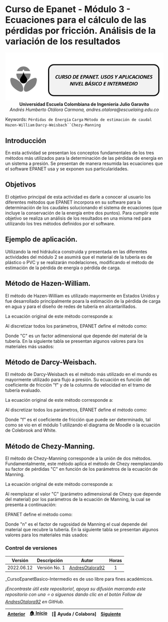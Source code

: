 # Curso de Epanet - Módulo 3 - Ecuaciones para el cálculo de las pérdidas por fricción. Análisis de la variación de los resultados

<div align="center">
  <img src="../../.icons/IconoEpanetV3.png" width="600px">
</div>

<div align="center">
<b> Universidad Escuela Colombiana de Ingeniería Julio Garavito</b>
<br><i>Andrés Humberto Otálora Carmona, andres.otalora@escuelaing.edu.co </i>
</div>

Keywords: `Pérdidas de Energía` `Carga` `Método de estimación de caudal` `Hazen-William` `Darcy-Weisbach``Chezy-Manning`

## Introducción

En esta actividad se presentan los conceptos fundamentales de los tres métodos más utilizados para la determinación de las pérdidas de energía en un sistema a presión. Se presentan de manera resumida las ecuaciones que el software EPANET usa y se exponen sus particularidades.

## Objetivos

El objetivo principal de esta actividad es darle a conocer al usuario los diferentes métodos que EPANET incorpora en su software para la determinación de los caudales solucionando el sistema de ecuaciones (que incluye la conservación de la energía entre dos puntos). Para cumplir este objetivo se realiza un análisis de los resultados en una misma red para utilizando los tres métodos definidos por el software.

## Ejemplo de aplicación.

Utilizando la red hidráulica construida y presentada en las diferentes actividades del módulo 2 se asumirá que el material de la tubería es de plástico o PVC y se realizarán modelaciones, modificando el método de estimación de la pérdida de energía o pérdida de carga.

## Método de Hazen-William.

El método de Hazen-William es utilizado mayormente en Estados Unidos y fue desarrollado principalmente poara la estimación de la pérdida de carga en agua y para el diseño de redes de tubería en alcantarillados.

La ecuación original de este método corresponde a:

Al discretizar todos los parámetros, EPANET define el método como:

Donde "C" es un factor adimensional que depende del material de la tubería. En la siguiente tabla se presentan algunos valores para los materiales más usados:

## Método de Darcy-Weisbach.

El método de Darcy-Weisbach es el método más utilizado en el mundo es mayormente utilizado para flujo a presión. Su ecuación es función del coeficiente de fricción "f" y de la columna de velocidad en el tramo de tubería evaluado.

La ecuación original de este método corresponde a:

Al discretizar todos los parámetros, EPANET define el método como:

Donde "f" es el coeficiente de fricción que puede ser determinado, tal como se vio en el módulo 1 utilizando el diagrama de Moodle o la ecuación de Colebrook and White.

## Método de Chezy-Manning.

El método de Chezy-Manning corresponde a la unión de dos métodos. Fundamentalmente, este método aplica el método de Chezy reemplanzando su factor de pérdidas "C" en función de los parámetros de la ecuación de Manning.

La ecuación original de este método corresponde a:

Al reemplazar el valor "C" (parámetro adimensional de Chezy que depende del material) por los parámetros de la ecuación de Manning, la cual se presenta a continuación:

EPANET define el método como:

Donde "n" es el factor de rugosidad de Manning el cual depende del material que recubre la tubería. En la siguiente tabla se presentan algunos valores para los materiales más usados:


### Control de versiones

| Versión    | Descripción   | Autor                                      | Horas |
|------------|:--------------|--------------------------------------------|:-----:|
| 2022.06.12 | Versión No. 1 | [AndresOtalora92](https://github.com/AndresOtalora92)  |   1   |


_CursoEpanetBasico-Intermedio es de uso libre para fines académicos.

_¡Encontraste útil este repositorio!, apoya su difusión marcando este repositorio con una ⭐ o síguenos dando clic en el botón Follow de [AndresOtalora92](https://github.com/AndresOtalora92?tab=repositories) en GitHub._


| [Anterior](../ModuloNo.2/AnalisisResultados.md) | [:house: Inicio](../../README.md) | [:beginner: Ayuda / Colabora] | [Siguiente](../ModuloNo.3/ComparacionMetodos.md) |
|--------------------------------------------------|-----------------------------------|--------------------------------------------------------------------------------------------------|---------------|
